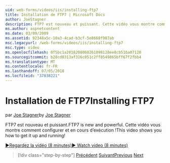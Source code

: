 ```yaml
---
uid: web-forms/videos/iis/installing-ftp7
title: Installation de FTP7 | Microsoft Docs
author: JoeStagner
description: FTP7 est nouveau et puissant. Cette vidéo vous montre comment configurer et en cours d’exécution !
ms.author: aspnetcontent
ms.date: 03/09/2009
ms.assetid: 92348a5c-10a3-4cad-b3cf-5e8669f987ab
msc.legacyurl: /web-forms/videos/iis/installing-ftp7
msc.type: video
ms.openlocfilehash: 0f5bc1a2018208060261098128ee8cb516a07120
ms.sourcegitcommit: b28cd0313af316c051c2ff8549865bff67f2fbb4
ms.translationtype: MT
ms.contentlocale: fr-FR
ms.lasthandoff: 07/05/2018
ms.locfileid: "37838221"
---
```

<a name="installing-ftp7"></a><span data-ttu-id="5c04c-104">Installation de FTP7</span><span class="sxs-lookup"><span data-stu-id="5c04c-104">Installing FTP7</span></span>
====================
<span data-ttu-id="5c04c-105">par [Joe Stagner](https://github.com/JoeStagner)</span><span class="sxs-lookup"><span data-stu-id="5c04c-105">by [Joe Stagner](https://github.com/JoeStagner)</span></span>

<span data-ttu-id="5c04c-106">FTP7 est nouveau et puissant.</span><span class="sxs-lookup"><span data-stu-id="5c04c-106">FTP7 is new and powerful.</span></span> <span data-ttu-id="5c04c-107">Cette vidéo vous montre comment configurer et en cours d’exécution !</span><span class="sxs-lookup"><span data-stu-id="5c04c-107">This video shows you how to get it up and running!</span></span>

[<span data-ttu-id="5c04c-108">&#9654;Regardez la vidéo (8 minutes)</span><span class="sxs-lookup"><span data-stu-id="5c04c-108">&#9654; Watch video (8 minutes)</span></span>](https://channel9.msdn.com/Blogs/ASP-NET-Site-Videos/installing-ftp7)

> [!div class="step-by-step"]
> <span data-ttu-id="5c04c-109">[Précédent](creating-a-site-with-iis7-manager.md)
> [Suivant](bit-rate-throttling.md)</span><span class="sxs-lookup"><span data-stu-id="5c04c-109">[Previous](creating-a-site-with-iis7-manager.md)
[Next](bit-rate-throttling.md)</span></span>
